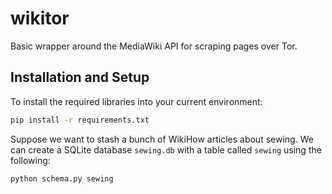 # wikitor
Basic wrapper around the MediaWiki API for scraping pages over Tor.

## Installation and Setup
To install the required libraries into your current environment:
```bash
pip install -r requirements.txt
```

Suppose we want to stash a bunch of WikiHow articles about sewing.
We can create a SQLite database `sewing.db` with a table called `sewing`
using the following:
```bash
python schema.py sewing
```
